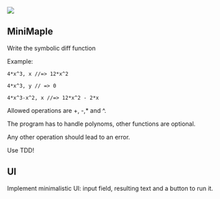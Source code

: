 ![](https://img.shields.io/badge/Coverage-95%25-83A603.svg?prefix=$coverage$)
## MiniMaple

Write the symbolic diff function

Example:
```
4*x^3, x //=> 12*x^2

4*x^3, y // => 0

4*x^3-x^2, x //=> 12*x^2 - 2*x
```
Allowed operations are +, -,* and ^.

The program has to handle polynoms, other functions are optional.

Any other operation should lead to an error.

Use TDD!

## UI

Implement minimalistic UI: input field, resulting text and a button to run it.
